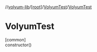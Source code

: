 //[volyum-lib](../../../index.md)/[[root]](../index.md)/[VolyumTest](index.md)/[VolyumTest](-volyum-test.md)

# VolyumTest

[common]\
constructor()
